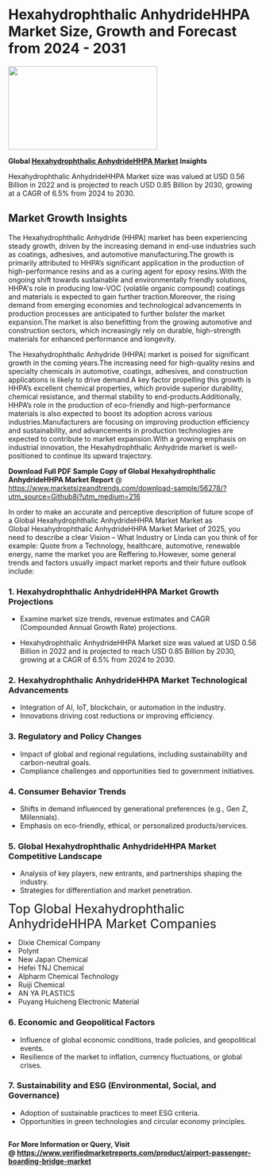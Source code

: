 <H1>Hexahydrophthalic AnhydrideHHPA Market Size, Growth and Forecast from 2024 - 2031</H1><img class="aligncenter size-medium wp-image-584254" src="https://thirdeyenews.in/wp-content/uploads/2024/09/Global-Market-Research-300x168.jpeg" alt="" width="300" height="168" /><p><strong>Global&nbsp;<a href="https://www.marketsizeandtrends.com/download-sample/56278/?utm_source=Github8j?utm_medium=216">Hexahydrophthalic AnhydrideHHPA Market</a> Insights</strong></p><p>Hexahydrophthalic AnhydrideHHPA Market size was valued at USD 0.56 Billion in 2022 and is projected to reach USD 0.85 Billion by 2030, growing at a CAGR of 6.5% from 2024 to 2030.</p><p><h2>Market Growth Insights</h2> The Hexahydrophthalic Anhydride (HHPA) market has been experiencing steady growth, driven by the increasing demand in end-use industries such as coatings, adhesives, and automotive manufacturing.The growth is primarily attributed to HHPA’s significant application in the production of high-performance resins and as a curing agent for epoxy resins.With the ongoing shift towards sustainable and environmentally friendly solutions, HHPA's role in producing low-VOC (volatile organic compound) coatings and materials is expected to gain further traction.Moreover, the rising demand from emerging economies and technological advancements in production processes are anticipated to further bolster the market expansion.The market is also benefitting from the growing automotive and construction sectors, which increasingly rely on durable, high-strength materials for enhanced performance and longevity. <p>The Hexahydrophthalic Anhydride (HHPA) market is poised for significant growth in the coming years.The increasing need for high-quality resins and specialty chemicals in automotive, coatings, adhesives, and construction applications is likely to drive demand.A key factor propelling this growth is HHPA’s excellent chemical properties, which provide superior durability, chemical resistance, and thermal stability to end-products.Additionally, HHPA’s role in the production of eco-friendly and high-performance materials is also expected to boost its adoption across various industries.Manufacturers are focusing on improving production efficiency and sustainability, and advancements in production technologies are expected to contribute to market expansion.With a growing emphasis on industrial innovation, the Hexahydrophthalic Anhydride market is well-positioned to continue its upward trajectory.</p> </p><p><span class=""><strong>Download Full PDF Sample Copy of Global Hexahydrophthalic AnhydrideHHPA Market Report</strong> @ <a href="https://www.marketsizeandtrends.com/download-sample/56278/?utm_source=Github8j?utm_medium=216" target="_blank">https://www.marketsizeandtrends.com/download-sample/56278/?utm_source=Github8j?utm_medium=216</a></span></p><p>In order to make an accurate and perceptive description of future scope of a Global&nbsp;Hexahydrophthalic AnhydrideHHPA Market Market as Global&nbsp;Hexahydrophthalic AnhydrideHHPA Market Market of 2025, you need to describe a clear Vision &ndash; What Industry or Linda can you think of for example: Quote from a Technology, healthcare, automotive, renewable energy, name the market you are Reffering to.However, some general trends and factors usually impact market reports and their future outlook include:</p><h3>1.&nbsp;<strong>Hexahydrophthalic AnhydrideHHPA Market Growth Projections</strong></h3><ul><li>Examine market size trends, revenue estimates and CAGR (Compounded Annual Growth Rate) projections.</li><li><p>Hexahydrophthalic AnhydrideHHPA Market size was valued at USD 0.56 Billion in 2022 and is projected to reach USD 0.85 Billion by 2030, growing at a CAGR of 6.5% from 2024 to 2030.</p></li></ul><h3>2.&nbsp;<strong>Hexahydrophthalic AnhydrideHHPA Market Technological Advancements</strong></h3><ul><li>Integration of AI, IoT, blockchain, or automation in the industry.</li><li>Innovations driving cost reductions or improving efficiency.</li></ul><h3>3.&nbsp;<strong>Regulatory and Policy Changes</strong></h3><ul><li>Impact of global and regional regulations, including sustainability and carbon-neutral goals.</li><li>Compliance challenges and opportunities tied to government initiatives.</li></ul><h3>4.&nbsp;<strong>Consumer Behavior Trends</strong></h3><ul><li>Shifts in demand influenced by generational preferences (e.g., Gen Z, Millennials).</li><li>Emphasis on eco-friendly, ethical, or personalized products/services.</li></ul><h3>5.&nbsp;<strong>Global Hexahydrophthalic AnhydrideHHPA Market Competitive Landscape</strong></h3><ul><li>Analysis of key players, new entrants, and partnerships shaping the industry.</li><li>Strategies for differentiation and market penetration.</li></ul><p data-pm-slice="1 1 []"><span style="color: inherit; font-family: inherit; font-size: 25px;">Top Global Hexahydrophthalic AnhydrideHHPA Market Companies</span></p><div class="" data-test-id=""><p><li>Dixie Chemical Company</li><li> Polynt</li><li> New Japan Chemical</li><li> Hefei TNJ Chemical</li><li> Alpharm Chemical Technology</li><li> Ruiji Chemical</li><li> AN YA PLASTICS</li><li> Puyang Huicheng Electronic Material</li></p></div><h3>6.&nbsp;<strong>Economic and Geopolitical Factors</strong></h3><ul><li>Influence of global economic conditions, trade policies, and geopolitical events.</li><li>Resilience of the market to inflation, currency fluctuations, or global crises.</li></ul><h3>7.&nbsp;<strong>Sustainability and ESG (Environmental, Social, and Governance)</strong></h3><ul><li>Adoption of sustainable practices to meet ESG criteria.</li><li>Opportunities in green technologies and circular economy principles.</li></ul><h2><strong style="font-size: 14px;">For More Information or Query, Visit @&nbsp;</strong><a style="background-color: #ffffff; font-size: 14px;" href="https://www.marketsizeandtrends.com/report/hexahydrophthalic-anhydridehhpa-market/" target="_blank">https://www.verifiedmarketreports.com/product/airport-passenger-boarding-bridge-market</a></h2>